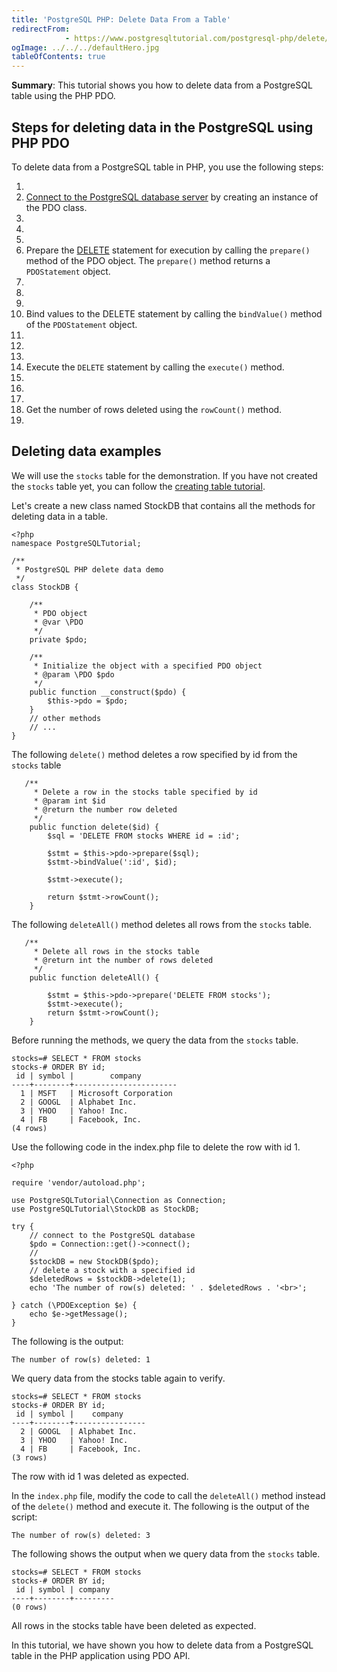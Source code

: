 ```yaml
---
title: 'PostgreSQL PHP: Delete Data From a Table'
redirectFrom: 
            - https://www.postgresqltutorial.com/postgresql-php/delete/
ogImage: ../../../defaultHero.jpg
tableOfContents: true
---
```



**Summary**: This tutorial shows you how to delete data from a PostgreSQL table using the PHP PDO.





## Steps for deleting data in the PostgreSQL using PHP PDO





To delete data from a PostgreSQL table in PHP, you use the following steps:





1. 
2. [Connect to the PostgreSQL database server](https://www.postgresqltutorial.com/postgresql-php/connect/) by creating an instance of the PDO class.
3. 
4.
5. 
6. Prepare the [DELETE](https://www.postgresqltutorial.com/postgresql-tutorial/postgresql-delete/) statement for execution by calling the `prepare()` method of the PDO object. The `prepare()` method returns a `PDOStatement` object.
7. 
8.
9. 
10. Bind values to the DELETE statement by calling the `bindValue()` method of the `PDOStatement` object.
11. 
12.
13. 
14. Execute the `DELETE` statement by calling the `execute()` method.
15. 
16.
17. 
18. Get the number of rows deleted using the `rowCount()` method.
19. 





## Deleting data examples





We will use the `stocks` table for the demonstration. If you have not created the `stocks` table yet, you can follow the [creating table tutorial](https://www.postgresqltutorial.com/postgresql-php/create-tables/).





Let's create a new class named StockDB that contains all the methods for deleting data in a table.





```
<?php
namespace PostgreSQLTutorial;

/**
 * PostgreSQL PHP delete data demo
 */
class StockDB {

    /**
     * PDO object
     * @var \PDO
     */
    private $pdo;

    /**
     * Initialize the object with a specified PDO object
     * @param \PDO $pdo
     */
    public function __construct($pdo) {
        $this->pdo = $pdo;
    }
    // other methods
    // ...
}
```





The following `delete()` method deletes a row specified by id from the `stocks` table





```
   /**
     * Delete a row in the stocks table specified by id
     * @param int $id
     * @return the number row deleted
     */
    public function delete($id) {
        $sql = 'DELETE FROM stocks WHERE id = :id';

        $stmt = $this->pdo->prepare($sql);
        $stmt->bindValue(':id', $id);

        $stmt->execute();

        return $stmt->rowCount();
    }
```





The following `deleteAll()` method deletes all rows from the `stocks` table.





```
   /**
     * Delete all rows in the stocks table
     * @return int the number of rows deleted
     */
    public function deleteAll() {

        $stmt = $this->pdo->prepare('DELETE FROM stocks');
        $stmt->execute();
        return $stmt->rowCount();
    }
```





Before running the methods, we query the data from the `stocks` table.





```
stocks=# SELECT * FROM stocks
stocks-# ORDER BY id;
 id | symbol |        company
----+--------+-----------------------
  1 | MSFT   | Microsoft Corporation
  2 | GOOGL  | Alphabet Inc.
  3 | YHOO   | Yahoo! Inc.
  4 | FB     | Facebook, Inc.
(4 rows)
```





Use the following code in the index.php file to delete the row with id 1.





```
<?php

require 'vendor/autoload.php';

use PostgreSQLTutorial\Connection as Connection;
use PostgreSQLTutorial\StockDB as StockDB;

try {
    // connect to the PostgreSQL database
    $pdo = Connection::get()->connect();
    //
    $stockDB = new StockDB($pdo);
    // delete a stock with a specified id
    $deletedRows = $stockDB->delete(1);
    echo 'The number of row(s) deleted: ' . $deletedRows . '<br>';

} catch (\PDOException $e) {
    echo $e->getMessage();
}
```





The following is the output:





```
The number of row(s) deleted: 1
```





We query data from the stocks table again to verify.





```
stocks=# SELECT * FROM stocks
stocks-# ORDER BY id;
 id | symbol |    company
----+--------+----------------
  2 | GOOGL  | Alphabet Inc.
  3 | YHOO   | Yahoo! Inc.
  4 | FB     | Facebook, Inc.
(3 rows)
```





The row with id 1 was deleted as expected.





In the `index.php` file, modify the code to call the `deleteAll()` method instead of the `delete()` method and execute it. The following is the output of the script:





```
The number of row(s) deleted: 3
```





The following shows the output when we query data from the `stocks` table.





```
stocks=# SELECT * FROM stocks
stocks-# ORDER BY id;
 id | symbol | company
----+--------+---------
(0 rows)
```





All rows in the stocks table have been deleted as expected.





In this tutorial, we have shown you how to delete data from a PostgreSQL table in the PHP application using PDO API.


